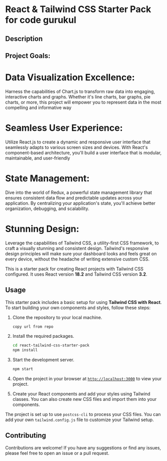 # React & Tailwind CSS Starter Pack for code gurukul

## Description
## Project Goals:
# Data Visualization Excellence:
Harness the capabilities of Chart.js to transform raw data into engaging, interactive charts and graphs. Whether it's line charts, bar graphs, pie charts, or more, this project will empower you to represent data in the most compelling and informative way
# Seamless User Experience: 
Utilize React.js to create a dynamic and responsive user interface that seamlessly adapts to various screen sizes and devices. With React's component-based architecture, you'll build a user interface that is modular, maintainable, and user-friendly

# State Management: 
Dive into the world of Redux, a powerful state management library that ensures consistent data flow and predictable updates across your application. By centralizing your application's state, you'll achieve better organization, debugging, and scalability.
# Stunning Design: 
Leverage the capabilities of Tailwind CSS, a utility-first CSS framework, to craft a visually stunning and consistent design. Tailwind's responsive design principles will make sure your dashboard looks and feels great on every device, without the headache of writing extensive custom CSS.

This is a starter pack for creating React projects with Tailwind CSS configured. It uses React version **18.2** and Tailwind CSS version **3.2**.

## Usage

This starter pack includes a basic setup for using **Tailwind CSS with React**. To start building your own components and styles, follow these steps:

1. Clone the repository to your local machine.
    ```sh
    copy url from repo
    ```

1. Install the required packages.
    ```sh
    cd react-tailwind-css-starter-pack
    npm install
    ```

1. Start the development server.
    ```sh
    npm start
    ```
1. Open the project in your browser at [`http://localhost:3000`](http://localhost:3000) to view your project.
1. Create your React components and add your styles using Tailwind classes. You can also create new CSS files and import them into your components.

The project is set up to use `postcss-cli` to process your CSS files. You can add your own `tailwind.config.js` file to customize your Tailwind setup.

## Contributing

Contributions are welcome! If you have any suggestions or find any issues, please feel free to open an issue or a pull request.
